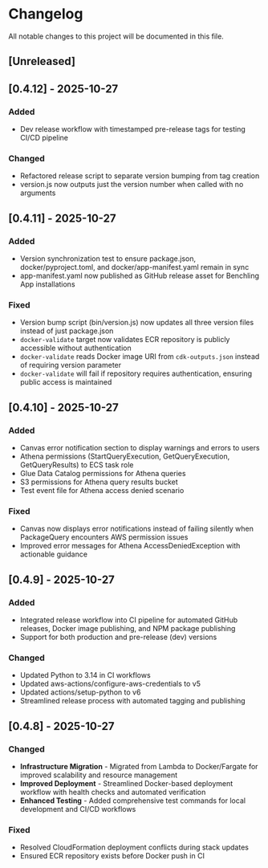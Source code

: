 <!-- markdownlint-disable MD024 -->
# Changelog

All notable changes to this project will be documented in this file.

## [Unreleased]

## [0.4.12] - 2025-10-27

### Added

- Dev release workflow with timestamped pre-release tags for testing CI/CD pipeline

### Changed

- Refactored release script to separate version bumping from tag creation
- version.js now outputs just the version number when called with no arguments

## [0.4.11] - 2025-10-27

### Added

- Version synchronization test to ensure package.json, docker/pyproject.toml, and docker/app-manifest.yaml remain in sync
- app-manifest.yaml now published as GitHub release asset for Benchling App installations

### Fixed

- Version bump script (bin/version.js) now updates all three version files instead of just package.json
- `docker-validate` target now validates ECR repository is publicly accessible without authentication
- `docker-validate` reads Docker image URI from `cdk-outputs.json` instead of requiring version parameter
- `docker-validate` will fail if repository requires authentication, ensuring public access is maintained

## [0.4.10] - 2025-10-27

### Added

- Canvas error notification section to display warnings and errors to users
- Athena permissions (StartQueryExecution, GetQueryExecution, GetQueryResults) to ECS task role
- Glue Data Catalog permissions for Athena queries
- S3 permissions for Athena query results bucket
- Test event file for Athena access denied scenario

### Fixed

- Canvas now displays error notifications instead of failing silently when PackageQuery encounters AWS permission issues
- Improved error messages for Athena AccessDeniedException with actionable guidance

## [0.4.9] - 2025-10-27

### Added

- Integrated release workflow into CI pipeline for automated GitHub releases, Docker image publishing, and NPM package publishing
- Support for both production and pre-release (dev) versions

### Changed

- Updated Python to 3.14 in CI workflows
- Updated aws-actions/configure-aws-credentials to v5
- Updated actions/setup-python to v6
- Streamlined release process with automated tagging and publishing

## [0.4.8] - 2025-10-27

### Changed

- **Infrastructure Migration** - Migrated from Lambda to Docker/Fargate for improved scalability and resource management
- **Improved Deployment** - Streamlined Docker-based deployment workflow with health checks and automated verification
- **Enhanced Testing** - Added comprehensive test commands for local development and CI/CD workflows

### Fixed

- Resolved CloudFormation deployment conflicts during stack updates
- Ensured ECR repository exists before Docker push in CI
